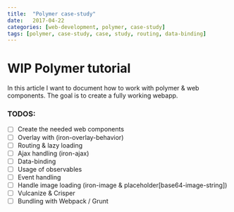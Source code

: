 ```yaml
---
title:  "Polymer case-study"
date:   2017-04-22
categories: [web-development, polymer, case-study]
tags: [polymer, case-study, case, study, routing, data-binding]
---
```


# WIP Polymer tutorial

In this article I want to document how to work with polymer & web components.
The goal is to create a fully working webapp.

### TODOS:
- [ ] Create the needed web components
- [ ] Overlay with (iron-overlay-behavior)
- [ ] Routing & lazy loading
- [ ] Ajax handling (iron-ajax)
- [ ] Data-binding
- [ ] Usage of observables
- [ ] Event handling
- [ ] Handle image loading (iron-image & placeholder[base64-image-string])
- [ ] Vulcanize & Crisper
- [ ] Bundling with Webpack / Grunt 
